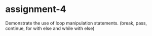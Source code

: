 # assignment-4
Demonstrate the use of loop manipulation statements.  (break, pass, continue, for with else and while with else)
